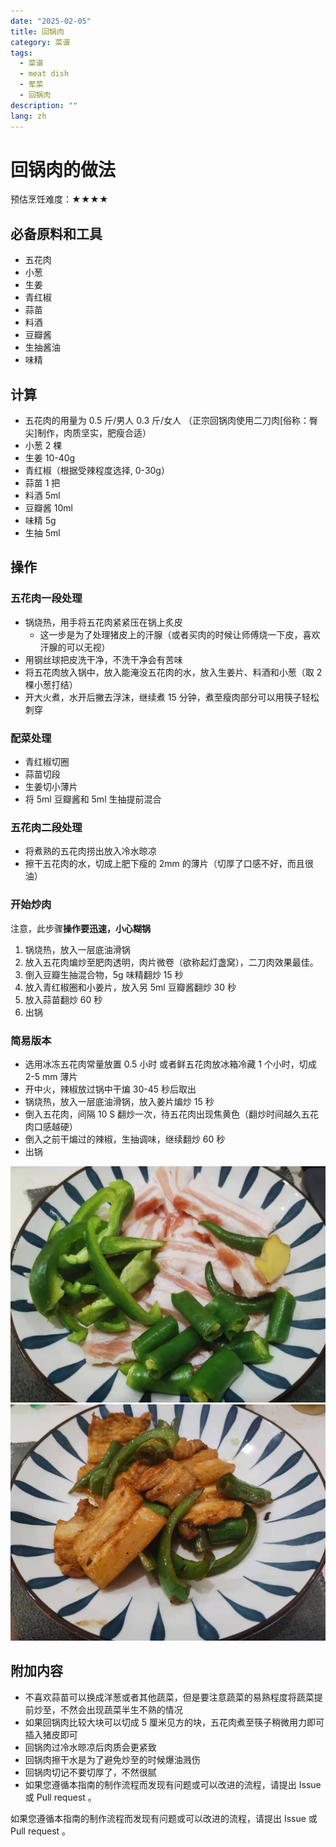```yaml
---
date: "2025-02-05"
title: 回锅肉
category: 菜谱
tags:
  - 菜谱
  - meat dish
  - 荤菜
  - 回锅肉
description: ""
lang: zh
---
```


# 回锅肉的做法

预估烹饪难度：★★★★

## 必备原料和工具

- 五花肉
- 小葱
- 生姜
- 青红椒
- 蒜苗
- 料酒
- 豆瓣酱
- 生抽酱油
- 味精

## 计算

- 五花肉的用量为 0.5 斤/男人 0.3 斤/女人 （正宗回锅肉使用二刀肉[俗称：臀尖]制作，肉质坚实，肥瘦合适）
- 小葱 2 棵
- 生姜 10-40g
- 青红椒（根据受辣程度选择, 0-30g）
- 蒜苗 1 把
- 料酒 5ml
- 豆瓣酱 10ml
- 味精 5g
- 生抽 5ml

## 操作

### 五花肉一段处理

- 锅烧热，用手将五花肉紧紧压在锅上炙皮
  - 这一步是为了处理猪皮上的汗腺（或者买肉的时候让师傅烧一下皮，喜欢汗腺的可以无视）
- 用钢丝球把皮洗干净，不洗干净会有苦味
- 将五花肉放入锅中，放入能淹没五花肉的水，放入生姜片、料酒和小葱（取 2 棵小葱打结）
- 开大火煮，水开后撇去浮沫，继续煮 15 分钟，煮至瘦肉部分可以用筷子轻松刺穿

### 配菜处理

- 青红椒切圈
- 蒜苗切段
- 生姜切小薄片
- 将 5ml 豆瓣酱和 5ml 生抽提前混合

### 五花肉二段处理

- 将煮熟的五花肉捞出放入冷水晾凉
- 擦干五花肉的水，切成上肥下瘦的 2mm 的薄片（切厚了口感不好，而且很油）

### 开始炒肉

注意，此步骤**操作要迅速，小心糊锅**

1. 锅烧热，放入一层底油滑锅
2. 放入五花肉煸炒至肥肉透明，肉片微卷（欲称起灯盏窝），二刀肉效果最佳。
3. 倒入豆瓣生抽混合物，5g 味精翻炒 15 秒
4. 放入青红椒圈和小姜片，放入另 5ml 豆瓣酱翻炒 30 秒
5. 放入蒜苗翻炒 60 秒
6. 出锅

### 简易版本

- 选用冰冻五花肉常量放置 0.5 小时 或者鲜五花肉放冰箱冷藏 1 个小时，切成 2-5 mm 薄片
- 开中火，辣椒放过锅中干煸 30-45 秒后取出
- 锅烧热，放入一层底油滑锅，放入姜片煸炒 15 秒
- 倒入五花肉，间隔 10 S 翻炒一次，待五花肉出现焦黄色（翻炒时间越久五花肉口感越硬）
- 倒入之前干煸过的辣椒，生抽调味，继续翻炒 60 秒
- 出锅

![示例菜成品](./1.jpeg)
![示例菜成品](./2.jpeg)

## 附加内容

- 不喜欢蒜苗可以换成洋葱或者其他蔬菜，但是要注意蔬菜的易熟程度将蔬菜提前炒至，不然会出现蔬菜半生不熟的情况
- 如果回锅肉比较大块可以切成 5 厘米见方的块，五花肉煮至筷子稍微用力即可插入猪皮即可
- 回锅肉过冷水晾凉后肉质会更紧致
- 回锅肉擦干水是为了避免炒至的时候爆油溅伤
- 回锅肉切记不要切厚了，不然很腻
- 如果您遵循本指南的制作流程而发现有问题或可以改进的流程，请提出 Issue 或 Pull request 。

如果您遵循本指南的制作流程而发现有问题或可以改进的流程，请提出 Issue 或 Pull request 。
